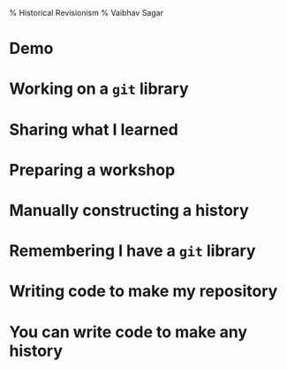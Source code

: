 % Historical Revisionism
% Vaibhav Sagar

# Demo

<script type="text/javascript" src="https://asciinema.org/a/e1xi0mbb1durj1bq61c5walai.js" id="asciicast-e1xi0mbb1durj1bq61c5walai" async></script>

# Working on a `git` library

# Sharing what I learned

# Preparing a workshop

# Manually constructing a history

# Remembering I have a `git` library

# Writing code to make my repository

# You can write code to make any history

